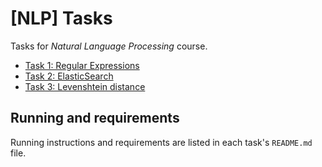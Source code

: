 # [NLP] Tasks

Tasks for *Natural Language Processing* course.

* [Task 1: Regular Expressions](./task1/README.md)
* [Task 2: ElasticSearch](./task2/README.md)
* [Task 3: Levenshtein distance](./task3/README.md)

## Running and requirements

Running instructions and requirements are listed in each task's `README.md` file.